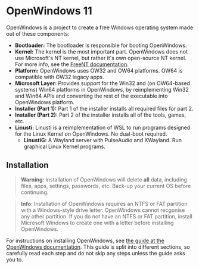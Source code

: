 # OpenWindows 11
OpenWindows is a project to create a free Windows operating system made out of these components:
* **Bootloader:** The bootloader is responsible for booting OpenWindows.
* **Kernel:** The kernel is the most important part. OpenWindows does not use Microsoft's
  NT kernel, but rather it's own open-source NT kernel. For more info, see the [FreeNT documentation][freent].
* **Platform:** OpenWindows uses OW32 and OW64 platforms. OW64 is compatible with OW32 legacy
  apps.
* **Microsoft Layer:** Provides support for the Win32 and (on OW64-based systems) Win64
  platforms in OpenWindows, by reimplementing Win32 and Win64 APIs and converting the rest
  of the executable into OpenWindows platform.
* **Installer (Part 1):** Part 1 of the installer installs all required files for part 2.
* **Installer (Part 2):** Part 2 of the installer installs all of the tools, games, etc.
* **Linusti:** Linusti is a reimplementation of WSL to run programs designed for the Linux
  Kernel on OpenWindows. No dual-boot required.
  * **LinustiG:** A Wayland server with PulseAudio and XWayland. Run graphical Linux
    Kernel programs.
## Installation
> **Warning**: Installation of OpenWindows will delete **all** data, including files,
  apps, settings, passwords, etc. Back-up your current OS before continuing.

> **Info**: Installation of OpenWindows requires an NTFS or FAT partition with a Windows-style
  drive letter. OpenWindows cannot recgonise any other partition. If you do not have an NTFS
  or FAT partition, install Microsoft Windows to create one with a letter before installing
  OpenWindows.

For instructions on installing OpenWindows, see [the guide at the OpenWindows documentation][docs].
This guide is split into different sections, so carefully read each step and do not skip
any steps unless the guide asks you to.

 [docs]: https://freent-project.github.io/openwindows11-docs/install
 [freent]: https://freent-project.github.io/freent31-docs/why-not-msnt
